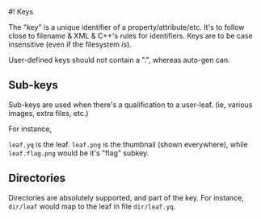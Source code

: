 #! Keys

The "key" is a unique identifier of a property/attribute/etc.  It's to follow close to filename & XML & C++'s rules for identifiers.  Keys are to be case insensitive (even if the filesystem *is*).  

User-defined keys should not contain a ".", whereas auto-gen can.

## Sub-keys

Sub-keys are used when there's a qualification to a user-leaf.  (ie, various images, extra files, etc.)

For instance, 

`leaf.yq` is the leaf.  `leaf.png` is the thumbnail (shown everywhere), while `leaf.flag.png` would be it's "flag" subkey.

##	Directories

Directories are absolutely supported, and part of the key.  For instance, `dir/leaf` would map to the leaf in file `dir/leaf.yq`.



